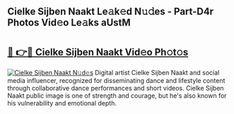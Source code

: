 ## Cielke Sijben Naakt Le𝚊k𝚎d N𝚞𝚍es - Part-D4r Photos Vid𝚎o Le𝚊ks aUstM

# <h2><a href="http://fb0ald.evod.top/?m=Cielke+Sijben+Naakt">🔗 👉🔴 Cielke Sijben Naakt Vid𝚎o Ph𝚘t𝚘s</a></h2>

[![Cielke Sijben Naakt N𝚞d𝚎s](https://i.imgur.com/8V9OHl7.gif)](http://fb0ald.evod.top/?m=Cielke+Sijben+Naakt)
Digital artist Cielke Sijben Naakt and social media influencer, recognized for disseminating dance and lifestyle content through collaborative dance performances and short videos. Cielke Sijben Naakt public image is one of strength and courage, but he's also known for his vulnerability and emotional depth. 
